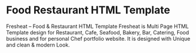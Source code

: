 # Food Restaurant HTML Template
 Fresheat – Food & Restaurant HTML Template Fresheat is Multi Page HTML Template design for Restaurant, Cafe, Seafood, Bakery, Bar, Catering, Food business and for personal Chef portfolio website. It is designed with Unique and clean & modern Look.
